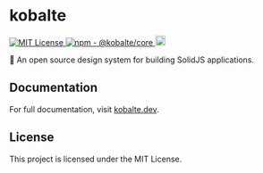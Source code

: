 # kobalte

<p>
  <a href="LICENSE.md">
    <img src="https://img.shields.io/github/license/fabien-ml/kobalte" alt="MIT License"/>
  </a>
  <a href="https://www.npmjs.com/package/@kobalte/core">
    <img src="https://img.shields.io/npm/v/@kobalte/core" alt="npm - @kobalte/core"/>
  </a>
  <a href="https://www.npmjs.com/package/@kobalte/core">
    <img src="https://img.shields.io/npm/dm/@kobalte/core.svg" alt="npm - downloads" height="18">
  </a>
</p>

🔹 An open source design system for building SolidJS applications.

## Documentation

For full documentation, visit [kobalte.dev](https://kobalte.dev/).

## License

This project is licensed under the MIT License.

